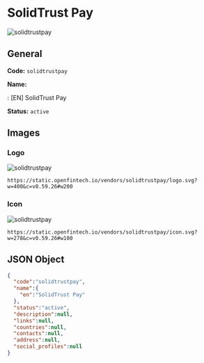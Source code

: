 
# SolidTrust Pay 
![solidtrustpay](https://static.openfintech.io/vendors/solidtrustpay/logo.svg?w=400&c=v0.59.26#w200)  

## General 
 
**Code:** `solidtrustpay` 
 
**Name:** 
 
:	[EN] SolidTrust Pay 
 
**Status:** `active` 
 

## Images 

### Logo 
 
![solidtrustpay](https://static.openfintech.io/vendors/solidtrustpay/logo.svg?w=400&c=v0.59.26#w200)  

```
https://static.openfintech.io/vendors/solidtrustpay/logo.svg?w=400&c=v0.59.26#w200
```  

### Icon 
 
![solidtrustpay](https://static.openfintech.io/vendors/solidtrustpay/icon.svg?w=278&c=v0.59.26#w100)  

```
https://static.openfintech.io/vendors/solidtrustpay/icon.svg?w=278&c=v0.59.26#w100
```  

## JSON Object 

```json
{
  "code":"solidtrustpay",
  "name":{
    "en":"SolidTrust Pay"
  },
  "status":"active",
  "description":null,
  "links":null,
  "countries":null,
  "contacts":null,
  "address":null,
  "social_profiles":null
}
```  
